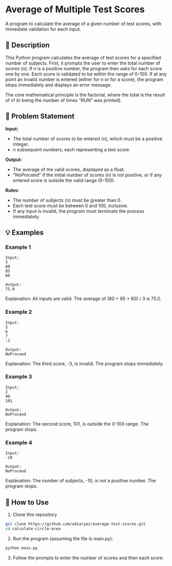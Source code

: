 # Average of Multiple Test Scores

A program to calculate the average of a given number of test scores, with immediate validation for each input.

## 📝 Description

This Python program calculates the average of test scores for a specified number of subjects. First, it prompts the user to enter the total number of scores (n). If n is a positive number, the program then asks for each score one by one. Each score is validated to be within the range of 0-100. If at any point an invalid number is entered (either for n or for a score), the program stops immediately and displays an error message.

The core mathematical principle is the factorial, where the total is the result of n! (n being the number of times "RUN" was printed).

## 🎯 Problem Statement

**Input:** 
- The total number of scores to be entered (n), which must be a positive integer.
- n subsequent numbers, each representing a test score.

**Output:** 
- The average of the valid scores, displayed as a float.
- "NoProceed" if the initial number of scores (n) is not positive, or if any entered score is outside the valid range (0-100).

**Rules:**
- The number of subjects (n) must be greater than 0.
- Each test score must be between 0 and 100, inclusive.
- If any input is invalid, the program must terminate the process immediately.

## 💡 Examples

### Example 1
```
Input:
3
80
85
60

Output:
75.0
```
Explanation: All inputs are valid. The average of (80 + 85 + 60) / 3 is 75.0.

### Example 2
```
Input:
5
6
7
-3

Output:
NoProceed
```
Explanation: The third score, -3, is invalid. The program stops immediately.

### Example 3
```
Input:
2
90
101

Output:
NoProceed
```
Explanation: The second score, 101, is outside the 0-100 range. The program stops.

### Example 4
```
Input:
-10

Output:
NoProceed
```
Explanation: The number of subjects, -10, is not a positive number. The program stops.


## 🚀 How to Use

1. Clone this repository
```bash
git clone https://github.com/adiaryaz/average-test-scores.git
cd calculate-circle-area
```

2. Run the program (assuming the file is main.py):
```bash
python main.py
```

3. Follow the prompts to enter the number of scores and then each score.

